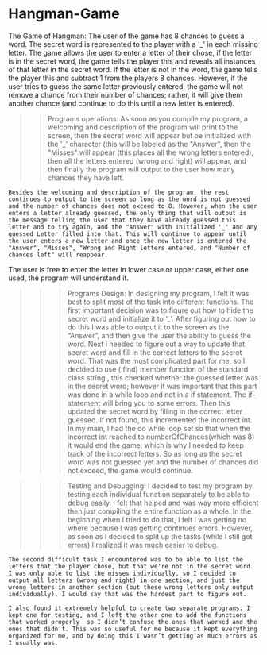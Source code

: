 # Hangman-Game
The Game of Hangman:  The user of the game has 8 chances to guess a word. The secret word is represented to the player with a '_' in each missing letter. The game allows the user to enter a letter of their chose, if the letter is in the secret word, the game tells the player this  and reveals all instances of that letter in the secret word. If the letter is not in the word, the game tells the player this and subtract 1 from the players 8 chances. However, if the user tries to guess the same letter previously entered, the game will not remove a chance from their number of chances; rather, it will give them another chance (and continue to do this until a new letter is entered).


>>Programs operations: 
	As soon as you compile my program, a welcoming and description of the program will print to the screen, then the secret word will appear but be initialized with the '_' character (this will be labeled as the "Answer", then the "Misses" will appear (this places all the wrong letters entered), then all the letters entered (wrong and right) will appear, and then finally the program will output to the user how many chances they have left. 
	
	Besides the welcoming and description of the program, the rest continues to output to the screen so long as the word is not guessed and the number of chances does not exceed to 8. However, when the user enters a letter already guessed, the only thing that will output is the message telling the user that they have already guessed this letter and to try again, and the "Answer" with initialized '_' and any guessed Letter filled into that. This will continue to appear until the user enters a new letter and once the new letter is entered the "Answer", "Misses", "Wrong and Right letters entered, and "Number of chances left" will reappear. 

The user is free to enter the letter in lower case or upper case, either one used, the program will understand it. 

>>>Programs Design:
	In designing my program, I felt it was best to split most of the task into different functions. The first important decision was to figure out how to hide the secret word and initialize it to ‘_’. After figuring out how to do this I was able to output it to the screen as the “Answer”, and then give the user the ability to guess the word. Next I needed to figure out a way to update that secret word and fill in the correct letters to the secret word. That was the most complicated part for me, so I decided to use (.find) member function of the standard class string , this checked whether the guessed letter was in the secret word; however it was important that this part was done in a while loop and not in a if statement. The if-statement will bring you to some errors. Then this updated the secret word by filling in the correct letter guessed. If not found, this incremented the incorrect int. In my main, I had the do while loop set so that when the incorrect int reached to numberOfChances(which was 8) it would end the game; which is why I needed to keep track of the incorrect letters.  So as long as the secret word was not guessed yet and the number of chances did not exceed, the game would continue. 

>>>Testing and Debugging:
	I decided to test my program by testing each individual function separately to be able to debug easily. I felt that helped and was way more efficient then just compiling the entire function as a whole. In the beginning when I tried to do that, I felt I was getting  no where because I was getting continues errors. However, as soon as I decided to split up the tasks (while I still got errors) I realized it was much easier to debug.
	
	The second difficult task I encountered was to be able to list the letters that the player chose, but that we're not in the secret word. I was only able to list the misses individually, so I decided to output all letters (wrong and right) in one section, and just the wrong letters in another section (but these wrong letters only output individually). I would say that was the hardest part to figure out.

	I also found it extremely helpful to create two separate programs. I kept one for testing, and I left the other one to add the functions that worked properly  so I didn’t confuse the ones that worked and the ones that didn’t. This was so useful for me because it kept everything organized for me, and by doing this I wasn’t getting as much errors as I usually was.  
